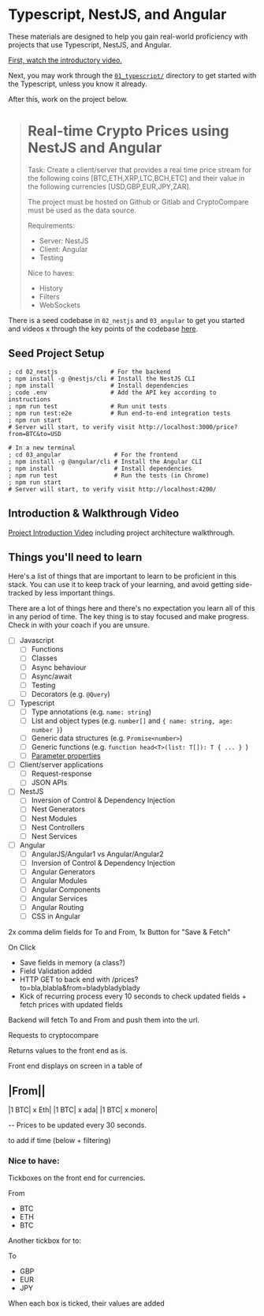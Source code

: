 # Typescript, NestJS, and Angular

These materials are designed to help you gain real-world proficiency with
projects that use Typescript, NestJS, and Angular.

[First, watch the introductory video.](https://youtu.be/JO7JguGd11I)

Next, you may work through the [`01_typescript/`](01_typescript) directory to
get started with the Typescript, unless you know it already.

After this, work on the project below.

> # Real-time Crypto Prices using NestJS and Angular
>
> Task: Create a client/server that provides a real time price stream for the
> following coins [BTC,ETH,XRP,LTC,BCH,ETC] and their value in the following
> currencies [USD,GBP,EUR,JPY,ZAR].
>
> The project must be hosted on Github or Gitlab and CryptoCompare must be used
> as the data source.
>
> Requirements:
>
> - Server: NestJS
> - Client: Angular
> - Testing
>
> Nice to haves:
>
> - History
> - Filters
> - WebSockets

There is a seed codebase in `02_nestjs` and `03_angular` to get you started and
videos x through the key points of the codebase
[here](#introduction--walkthrough-video).

## Seed Project Setup

```shell
; cd 02_nestjs               # For the backend
; npm install -g @nestjs/cli # Install the NestJS CLI
; npm install                # Install dependencies
; code .env                  # Add the API key according to instructions
; npm run test               # Run unit tests
; npm run test:e2e           # Run end-to-end integration tests
; npm run start
# Server will start, to verify visit http://localhost:3000/price?from=BTC&to=USD
```

```shell
# In a new terminal
; cd 03_angular               # For the frontend
; npm install -g @angular/cli # Install the Angular CLI
; npm install                 # Install dependencies
; npm run test                # Run the tests (in Chrome)
; npm run start
# Server will start, to verify visit http://localhost:4200/
```

## Introduction & Walkthrough Video

[Project Introduction Video](https://youtu.be/JO7JguGd11I) including project
architecture walkthrough.

## Things you'll need to learn

Here's a list of things that are important to learn to be proficient in this
stack. You can use it to keep track of your learning, and avoid getting
side-tracked by less important things.

There are a lot of things here and there's no expectation you learn all of this
in any period of time. The key thing is to stay focused and make progress. Check
in with your coach if you are unsure.

- [ ] Javascript
  - [ ] Functions
  - [ ] Classes
  - [ ] Async behaviour
  - [ ] Async/await
  - [ ] Testing
  - [ ] Decorators (e.g. `@Query`)
- [ ] Typescript
  - [ ] Type annotations (e.g. `name: string`)
  - [ ] List and object types (e.g. `number[]` and `{ name: string, age: number }`)
  - [ ] Generic data structures (e.g. `Promise<number>`)
  - [ ] Generic functions (e.g. `function head<T>(list: T[]): T { ... } `)
  - [ ] [Parameter properties](https://www.typescriptlang.org/docs/handbook/2/classes.html#parameter-properties)
- [ ] Client/server applications
  - [ ] Request-response
  - [ ] JSON APIs
- [ ] NestJS
  - [ ] Inversion of Control & Dependency Injection
  - [ ] Nest Generators
  - [ ] Nest Modules
  - [ ] Nest Controllers
  - [ ] Nest Services
- [ ] Angular
  - [ ] AngularJS/Angular1 vs Angular/Angular2
  - [ ] Inversion of Control & Dependency Injection
  - [ ] Angular Generators
  - [ ] Angular Modules
  - [ ] Angular Components
  - [ ] Angular Services
  - [ ] Angular Routing
  - [ ] CSS in Angular

<!-- Ed Plan -->

2x comma delim fields for To and From,
1x Button for "Save & Fetch"

On Click

- Save fields in memory (a class?)
- Field Validation added
- HTTP GET to back end with /prices?to=bla,blabla&from=bladybladyblady
- Kick of recurring process every 10 seconds to check updated fields + fetch prices with updated fields

Backend will fetch To and From and push them into the url.

Requests to cryptocompare

Returns values to the front end as is.

Front end displays on screen in a table of

## |From||

|1 BTC| x Eth|
|1 BTC| x ada|
|1 BTC| x monero|

-- Prices to be updated every 30 seconds.

to add if time (below + filtering)

### Nice to have:

Tickboxes on the front end for currencies.

From

- BTC
- ETH
- BTC

Another tickbox for to:

To

- GBP
- EUR
- JPY

When each box is ticked, their values are added
